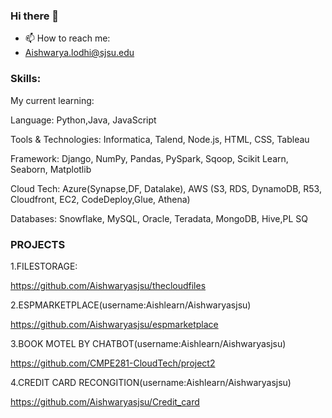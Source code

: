 ### Hi there 👋
- 📫 How to reach me:
- Aishwarya.lodhi@sjsu.edu

### Skills:
My current learning:

 Language: Python,Java, JavaScript
 
 Tools & Technologies: Informatica, Talend, Node.js, HTML, CSS, Tableau
 
 Framework: Django, NumPy, Pandas, PySpark, Sqoop, Scikit Learn, Seaborn, Matplotlib
 
 Cloud Tech: Azure(Synapse,DF, Datalake), AWS (S3, RDS, DynamoDB, R53, Cloudfront, EC2, CodeDeploy,Glue, Athena)
 
 Databases: Snowflake, MySQL, Oracle, Teradata, MongoDB, Hive,PL SQ

### PROJECTS

1.FILESTORAGE:

https://github.com/Aishwaryasjsu/thecloudfiles

2.ESPMARKETPLACE(username:Aishlearn/Aishwaryasjsu)

https://github.com/Aishwaryasjsu/espmarketplace

3.BOOK MOTEL BY CHATBOT(username:Aishlearn/Aishwaryasjsu)

https://github.com/CMPE281-CloudTech/project2

4.CREDIT CARD RECONGITION(username:Aishlearn/Aishwaryasjsu)

https://github.com/Aishwaryasjsu/Credit_card


 




<!--
**Aishwaryasjsu/Aishwaryasjsu** is a ✨ _special_ ✨ repository because its `README.md` (this file) appears on your GitHub profile.

Here are some ideas to get you started:

- 🔭 I’m currently working on ...
- 🌱 I’m currently learning ...
- 👯 I’m looking to collaborate on ...
- 🤔 I’m looking for help with ...
- 💬 Ask me about ...
- 📫 How to reach me: ...
- 😄 Pronouns: ...
- ⚡ Fun fact: ...
-->
